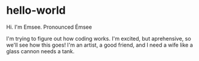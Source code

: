 # hello-world
Hi. I'm Emsee. Pronounced Émsee

I'm trying to figure out how coding works. I'm excited, but aprehensive, so we'll see how this goes!
I'm an artist, a good friend, and I need a wife like a glass cannon needs a tank.
